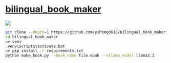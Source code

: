 # [bilingual_book_maker](https://github.com/yihong0618/bilingual_book_maker)

![](https://img.shields.io/github/license/yihong0618/bilingual_book_maker?style=flat-square)

```sh
git clone --depth=1 https://github.com/yihong0618/bilingual_book_maker
cd bilingual_book_maker
uv venv
.venv\Scripts\activate.bat
uv pip install -r requirements.txt
python make_book.py --book_name file.epub --ollama_model llama3.1
```
